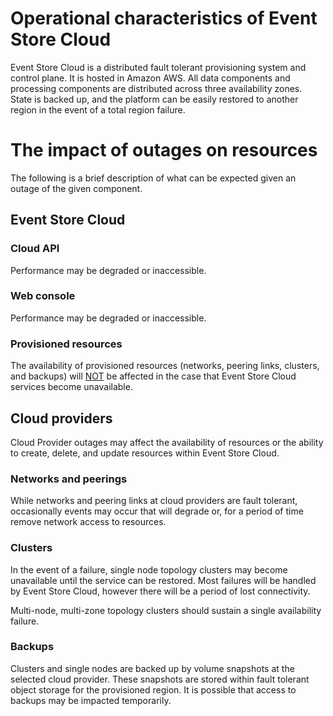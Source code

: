 # Operational characteristics of Event Store Cloud

Event Store Cloud is a distributed fault tolerant provisioning system and control plane. It is hosted in Amazon AWS. All data components and processing components are distributed across three availability zones. State is backed up, and the platform can be easily restored to another region in the event of a total region failure.

# The impact of outages on resources

The following is a brief description of what can be expected given an outage of the given component.

## Event Store Cloud

### Cloud API
Performance may be degraded or inaccessible.

### Web console 
Performance may be degraded or inaccessible.

### Provisioned resources
The availability of provisioned resources (networks, peering links, clusters, and backups) will <ins>NOT</ins> be affected in the case that Event Store Cloud services become unavailable.

## Cloud providers

Cloud Provider outages may affect the availability of resources or the ability to create, delete, and update resources within Event Store Cloud.

### Networks and peerings
While networks and peering links at cloud providers are fault tolerant, occasionally events may occur that will degrade or, for a period of time remove network access to resources.

### Clusters
In the event of a failure, single node topology clusters may become unavailable until the service can be restored. Most failures will be handled by Event Store Cloud, however there will be a period of lost connectivity.

Multi-node, multi-zone topology clusters should sustain a single availability failure.

### Backups
Clusters and single nodes are backed up by volume snapshots at the selected cloud provider. These snapshots are stored within fault tolerant object storage for the provisioned region. It is possible that access to backups may be impacted temporarily.
